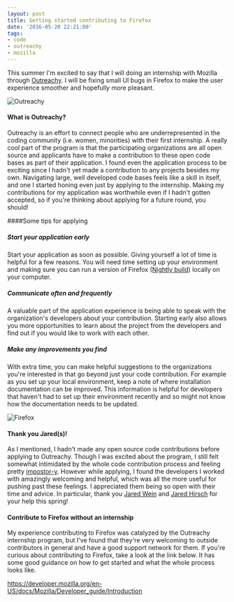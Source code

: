 ```yaml
---
layout: post
title: Getting started contributing to Firefox
date: '2016-05-20 22:21:00'
tags:
- code
- outreachy
- mozilla
---
```


This summer I'm excited to say that I will doing an internship with Mozilla through [Outreachy](https://www.gnome.org/outreachy/). I will be fixing small UI bugs in Firefox to make the user experience smoother and hopefully more pleasant. 

![Outreachy](https://outreachy.gnome.org/skins/easterngreen/css/img/outreachy-logo.png)

#### What is Outreachy?

Outreachy is an effort to connect people who are underrepresented in the coding community (i.e. women, minorities) with their first internship. A really cool part of the program is that the participating organizations are all open source and applicants have to make a contribution to these open code bases as part of their application. I found even the application process to be exciting since I hadn't yet made a contribution to any projects besides my own. Navigating large, well developed code bases feels like a skill in itself, and one I started honing even just by applying to the internship. Making my contributions for my application was worthwhile even if I hadn't gotten accepted, so if you're thinking about applying for a future round, you should!

####Some tips for applying

##### Start your application early
Start your application as soon as possible. Giving yourself a lot of time is helpful for a few reasons. You will need time setting up your environment and making sure you can run a version of Firefox ([Nightly build](http://venturebeat.com/2014/11/10/mozilla-brings-multi-process-support-to-firefox-nightly-promises-to-ship-64-bit-firefox-for-windows-soon/)) locally on your computer. 

##### Communicate often and frequently
A valuable part of the application experience is being able to speak with the organization's developers about your contribution. Starting early also allows you more opportunities to learn about the project from the developers and find out if you would like to work with each other.

##### Make any improvements you find
With extra time, you can make helpful suggestions to the organizations you're interested in that go beyond just your code contribution. For example as you set up your local environment, keep a note of where installation documentation can be improved. This information is helpful for developers that haven't had to set up their environment recently and so might not know how the documentation needs to be updated. 

![Firefox](https://www.mozilla.org/media/img/firefox/firefox-256.e2c1fc556816.jpg)


#### Thank you Jared(s)!
As I mentioned, I hadn't made any open source code contributions before applying to Outreachy. Though I was excited about the program, I still felt somewhat intimidated by the whole code contribution process and feeling pretty [impostor-y](https://en.wikipedia.org/wiki/Impostor_syndrome). However while applying, I found the developers I worked with amazingly welcoming and helpful, which was all the more useful for pushing past these feelings. I appreciated them being so open with their time and advice. In particular, thank you [Jared Wein](https://mozillians.org/en-US/u/jaws/) and [Jared Hirsch](https://mozillians.org/en-US/u/6a68/) for your help this spring! 

#### Contribute to Firefox without an internship
My experience contributing to Firefox was catalyzed by the Outreachy internship program, but I've found that they're very welcoming to outside contributors in general and have a good support network for them. If you're curious about contributing to Firefox, take a look at the link below. It has some good guidance on how to get started and what the whole process looks like. 

https://developer.mozilla.org/en-US/docs/Mozilla/Developer_guide/Introduction


